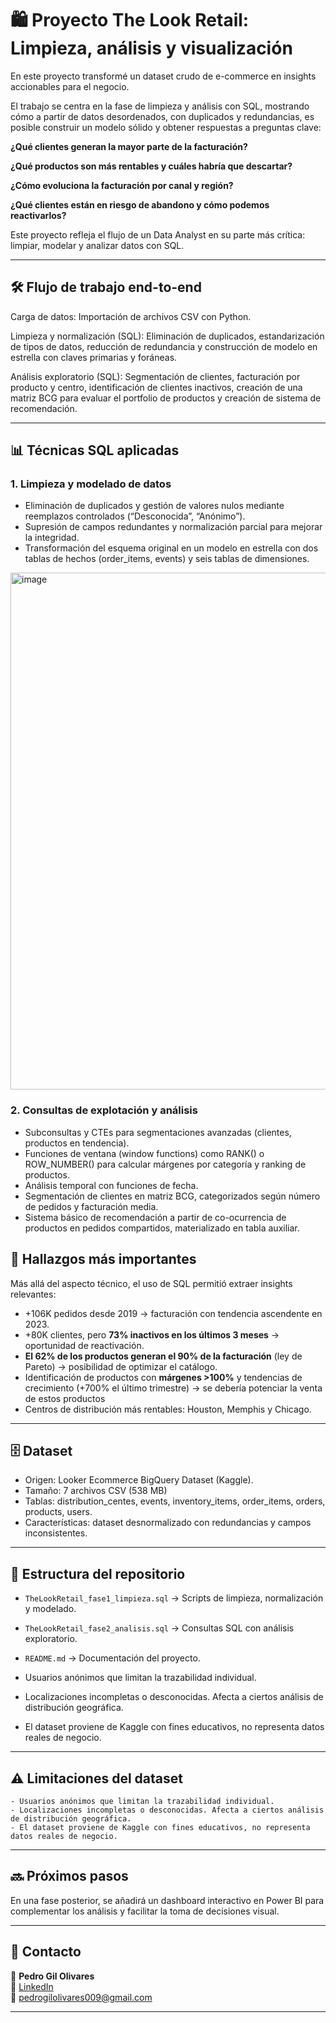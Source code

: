 # 🛍️ Proyecto The Look Retail: Limpieza, análisis y visualización
En este proyecto transformé un dataset crudo de e-commerce en insights accionables para el negocio.

El trabajo se centra en la fase de limpieza y análisis con SQL, mostrando cómo a partir de datos desordenados, con duplicados y redundancias, es posible construir un modelo sólido y obtener respuestas a preguntas clave:

**¿Qué clientes generan la mayor parte de la facturación?**

**¿Qué productos son más rentables y cuáles habría que descartar?**

**¿Cómo evoluciona la facturación por canal y región?**

**¿Qué clientes están en riesgo de abandono y cómo podemos reactivarlos?**

Este proyecto refleja el flujo de un Data Analyst en su parte más crítica: limpiar, modelar y analizar datos con SQL.

---

## 🛠️ Flujo de trabajo end-to-end

Carga de datos: Importación de archivos CSV con Python.

Limpieza y normalización (SQL): Eliminación de duplicados, estandarización de tipos de datos, reducción de redundancia y construcción de modelo en estrella con claves primarias y foráneas.

Análisis exploratorio (SQL): Segmentación de clientes, facturación por producto y centro, identificación de clientes inactivos, creación de una matriz BCG para evaluar el portfolio de productos y creación de sistema de recomendación.

---

## 📊 Técnicas SQL aplicadas

### 1. Limpieza y modelado de datos

   - Eliminación de duplicados y gestión de valores nulos mediante reemplazos controlados (“Desconocida”, “Anónimo”).
   - Supresión de campos redundantes y normalización parcial para mejorar la integridad.
   - Transformación del esquema original en un modelo en estrella con dos tablas de hechos (order_items, events) y seis tablas de dimensiones.

<img width="872" height="827" alt="image" src="https://github.com/user-attachments/assets/8c7830f2-b580-4a9b-898e-3059b581874d" />

### 2. Consultas de explotación y análisis

   - Subconsultas y CTEs para segmentaciones avanzadas (clientes, productos en tendencia).
   - Funciones de ventana (window functions) como RANK() o ROW_NUMBER() para calcular márgenes por categoría y ranking de productos.
   - Análisis temporal con funciones de fecha.
   - Segmentación de clientes en matriz BCG, categorizados según número de pedidos y facturación media.
   - Sistema básico de recomendación a partir de co-ocurrencia de productos en pedidos compartidos, materializado en tabla auxiliar.

## 🚀 Hallazgos más importantes
Más allá del aspecto técnico, el uso de SQL permitió extraer insights relevantes:

   - +106K pedidos desde 2019 → facturación con tendencia ascendente en 2023.
   - +80K clientes, pero **73% inactivos en los últimos 3 meses** → oportunidad de reactivación.
   - **El 62% de los productos generan el 90% de la facturación** (ley de Pareto) → posibilidad de optimizar el catálogo.
   - Identificación de productos con **márgenes >100%** y tendencias de crecimiento (+700% el último trimestre) → se debería potenciar la venta de estos productos
   - Centros de distribución más rentables: Houston, Memphis y Chicago.

---

## 🗄️ Dataset
- Origen: Looker Ecommerce BigQuery Dataset (Kaggle).
- Tamaño: 7 archivos CSV (538 MB)
- Tablas: distribution_centes, events, inventory_items, order_items, orders, products, users.
- Características: dataset desnormalizado con redundancias y campos inconsistentes.  

---

## 📂 Estructura del repositorio
- `TheLookRetail_fase1_limpieza.sql` → Scripts de limpieza, normalización y modelado.
- `TheLookRetail_fase2_analisis.sql` → Consultas SQL con análisis exploratorio.
- `README.md` → Documentación del proyecto.

- Usuarios anónimos que limitan la trazabilidad individual.
- Localizaciones incompletas o desconocidas. Afecta a ciertos análisis de distribución geográfica.
- El dataset proviene de Kaggle con fines educativos, no representa datos reales de negocio.
---

## ⚠️ Limitaciones del dataset

    - Usuarios anónimos que limitan la trazabilidad individual.
    - Localizaciones incompletas o desconocidas. Afecta a ciertos análisis de distribución geográfica.
    - El dataset proviene de Kaggle con fines educativos, no representa datos reales de negocio.

---

## 🔜 Próximos pasos

En una fase posterior, se añadirá un dashboard interactivo en Power BI para complementar los análisis y facilitar la toma de decisiones visual.

---

## 🤝 Contacto
👤 **Pedro Gil Olivares**  
🔗 [LinkedIn](www.linkedin.com/in/pedro-gil-olivares-485517216)  
📧 pedrogilolivares009@gmail.com  

---

